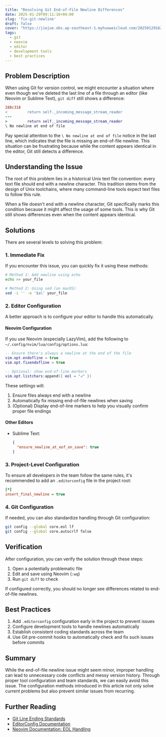 ```yaml
---
title: "Resolving Git End-of-File Newline Differences"
date: 2025-01-29T09:11:16+04:00
slug: 'fix-git-newline'
draft: false
cover: "https://jiejue.obs.ap-southeast-1.myhuaweicloud.com/20250129162636424.webp"
tags:
  - git
  - neovim
  - editor
  - development tools
  - best practices
---
```


## Problem Description

<!--more-->

When using Git for version control, we might encounter a situation where even though we've deleted the last line of a file through an editor (like Neovim or Sublime Text), `git diff` still shows a difference:

```diff
288c318
<         return self._incoming_message_stream_reader
---
>         return self._incoming_message_stream_reader
\ No newline at end of file
```

Pay special attention to the `\ No newline at end of file` notice in the last line, which indicates that the file is missing an end-of-file newline. This situation can be frustrating because while the content appears identical in the editor, Git still detects a difference.

<!--more-->

## Understanding the Issue

The root of this problem lies in a historical Unix text file convention: every text file should end with a newline character. This tradition stems from the design of Unix toolchains, where many command-line tools expect text files to follow this rule.

When a file doesn't end with a newline character, Git specifically marks this condition because it might affect the usage of some tools. This is why Git still shows differences even when the content appears identical.

## Solutions

There are several levels to solving this problem:

### 1. Immediate Fix

If you encounter this issue, you can quickly fix it using these methods:

```bash
# Method 1: Add newline using echo
echo >> your_file

# Method 2: Using sed (on macOS)
sed -i '' -e '$a\' your_file
```

### 2. Editor Configuration

A better approach is to configure your editor to handle this automatically.

#### Neovim Configuration

If you use Neovim (especially LazyVim), add the following to `~/.config/nvim/lua/config/options.lua`:

```lua
-- Ensure there's always a newline at the end of the file
vim.opt.endofline = true
vim.opt.fixendofline = true

-- Optional: show end-of-line markers
vim.opt.listchars:append({ eol = "↲" })
```

These settings will:
1. Ensure files always end with a newline
2. Automatically fix missing end-of-file newlines when saving
3. (Optional) Display end-of-line markers to help you visually confirm proper file endings

#### Other Editors

- Sublime Text:
  ```json
  {
    "ensure_newline_at_eof_on_save": true
  }
  ```

### 3. Project-Level Configuration

To ensure all developers in the team follow the same rules, it's recommended to add an `.editorconfig` file in the project root:

```ini
[*]
insert_final_newline = true
```

### 4. Git Configuration

If needed, you can also standardize handling through Git configuration:

```bash
git config --global core.eol lf
git config --global core.autocrlf false
```

## Verification

After configuration, you can verify the solution through these steps:

1. Open a potentially problematic file
2. Edit and save using Neovim (`:wq`)
3. Run `git diff` to check

If configured correctly, you should no longer see differences related to end-of-file newlines.

## Best Practices

1. Add `.editorconfig` configuration early in the project to prevent issues
2. Configure development tools to handle newlines automatically
3. Establish consistent coding standards across the team
4. Use Git pre-commit hooks to automatically check and fix such issues before commits

## Summary

While the end-of-file newline issue might seem minor, improper handling can lead to unnecessary code conflicts and messy version history. Through proper tool configuration and team standards, we can easily avoid this issue. The configuration methods introduced in this article not only solve current problems but also prevent similar issues from recurring.

## Further Reading

- [Git Line Ending Standards](https://git-scm.com/docs/gitattributes#_text)
- [EditorConfig Documentation](https://editorconfig.org/)
- [Neovim Documentation: EOL Handling](https://neovim.io/doc/user/options.html#'endofline')
